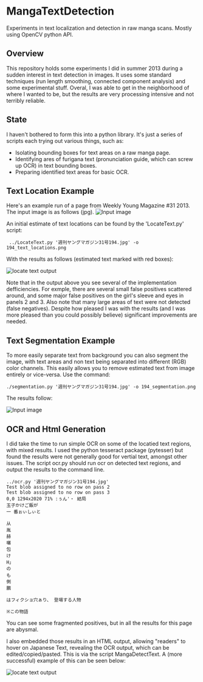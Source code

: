 MangaTextDetection
==================

Experiments in text localization and detection in raw manga scans. Mostly using OpenCV python API.


Overview
--------
This repository holds some experiments I did in summer 2013 during a sudden interest in text detection in images. It uses some standard techniques (run length smoothing, connected component analysis) and some experimental stuff. Overal, I was able to get in the neighborhood of where I wanted to be, but the results are very processing intensive and not terribly reliable.

State
-----
I haven't bothered to form this into a python library. It's just a series of scripts each trying out various things, such as:
* Isolating bounding boxes for text areas on a raw manga page.
* Identifying ares of furigana text (pronunciation guide, which can screw up OCR) in text bounding boxes.
* Preparing identified text areas for basic OCR.


Text Location Example
---------------------
Here's an example run of a page from Weekly Young Magazine #31 2013. The input image is as follows (jpg).
![Input image](https://github.com/johnoneil/MangaTextDetection/blob/master/test/194.jpg?raw=true)

An initial estimate of text locations can be found by the 'LocateText.py' script:

```
 ../LocateText.py '週刊ヤングマガジン31号194.jpg' -o 194_text_locations.png
```

With the results as follows (estimated text marked with red boxes):

![locate text output](https://github.com/johnoneil/MangaTextDetection/blob/master/test/194_text_locations_thumb.png?raw=true)

Note that in the output above you see several of the implementation defficiencies. For exmple, there are several small false positives scattered around, and some major false positives on the girl's sleeve and eyes in panels 2 and 3.
Also note that many large areas of text were not detected (false negatives). Despite how pleased I was with the results (and I was more pleased than you could possibly believe) significant improvements are needed.

Text Segmentation Example
-------------------------
To more easily separate text from background you can also segment the image, with text areas and non text being separated into different (RGB) color channels. This easily allows you to remove estimated text from image entirely or vice-versa.
Use the command:
```
./segmentation.py '週刊ヤングマガジン31号194.jpg' -o 194_segmentation.png
```
The results follow:

![Input image](https://github.com/johnoneil/MangaTextDetection/blob/master/test/194_segmentation_thumb.png?raw=true)

OCR and Html Generation
-----------------------
I did take the time to run simple OCR on some of the locatied text regions, with mixed results. I used the python tesseract package (pytesser) but found the results were not generally good for vertial text, amongst other issues.
The script ocr.py should run ocr on detected text regions, and output the results to the command line.
```
../ocr.py '週刊ヤングマガジン31号194.jpg'
Test blob assigned to no row on pass 2
Test blob assigned to no row on pass 3
0,0 1294x2020 71% :ぅん'・ 結局
玉子かけご飯が
一 番ぉぃしぃと

从
胤
赫
囃
包
け
H」
の
も
側
鵬

はフィクショ穴ぁり、 登場する人物

※この物語

```
You can see some fragmented positives, but in all the results for this page are abysmal.

I also embedded those results in an HTML output, allowing "readers" to hover on Japanese Text, revealing the OCR output, which can be edited/copied/pasted. This is via the script MangaDetectText. A (more successful) example of this can be seen below:

![locate text output](https://github.com/johnoneil/MangaTextDetection/blob/master/test/example.png?raw=true)


